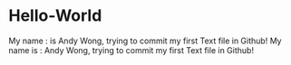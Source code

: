 # Hello-World
My name : is Andy Wong, trying to commit my first Text file in Github! 
My name is : Andy Wong, trying to commit my first Text file in Github!

